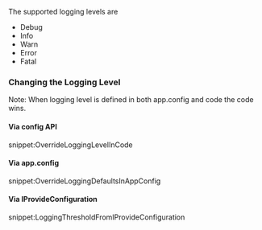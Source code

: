 The supported logging levels are

 * Debug
 * Info
 * Warn
 * Error
 * Fatal


### Changing the Logging Level

Note: When logging level is defined in both app.config and code the code wins.


#### Via config API

snippet:OverrideLoggingLevelInCode


#### Via app.config

snippet:OverrideLoggingDefaultsInAppConfig


#### Via IProvideConfiguration

snippet:LoggingThresholdFromIProvideConfiguration

